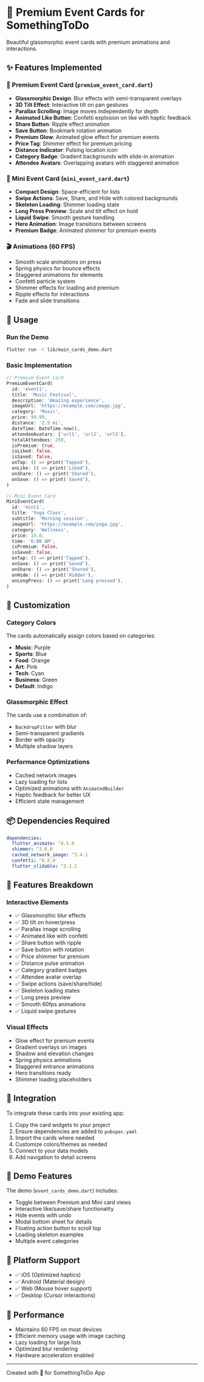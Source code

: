 # 🎯 Premium Event Cards for SomethingToDo

Beautiful glassmorphic event cards with premium animations and interactions.

## ✨ Features Implemented

### 🎴 Premium Event Card (`premium_event_card.dart`)
- **Glassmorphic Design**: Blur effects with semi-transparent overlays
- **3D Tilt Effect**: Interactive tilt on pan gestures
- **Parallax Scrolling**: Image moves independently for depth
- **Animated Like Button**: Confetti explosion on like with haptic feedback
- **Share Button**: Ripple effect animation
- **Save Button**: Bookmark rotation animation
- **Premium Glow**: Animated glow effect for premium events
- **Price Tag**: Shimmer effect for premium pricing
- **Distance Indicator**: Pulsing location icon
- **Category Badge**: Gradient backgrounds with slide-in animation
- **Attendee Avatars**: Overlapping avatars with staggered animation

### 📱 Mini Event Card (`mini_event_card.dart`)
- **Compact Design**: Space-efficient for lists
- **Swipe Actions**: Save, Share, and Hide with colored backgrounds
- **Skeleton Loading**: Shimmer loading state
- **Long Press Preview**: Scale and tilt effect on hold
- **Liquid Swipe**: Smooth gesture handling
- **Hero Animation**: Image transitions between screens
- **Premium Badge**: Animated shimmer for premium events

### 🎬 Animations (60 FPS)
- Smooth scale animations on press
- Spring physics for bounce effects
- Staggered animations for elements
- Confetti particle system
- Shimmer effects for loading and premium
- Ripple effects for interactions
- Fade and slide transitions

## 🚀 Usage

### Run the Demo
```bash
flutter run -t lib/main_cards_demo.dart
```

### Basic Implementation

```dart
// Premium Event Card
PremiumEventCard(
  id: 'event1',
  title: 'Music Festival',
  description: 'Amazing experience',
  imageUrl: 'https://example.com/image.jpg',
  category: 'Music',
  price: 99.99,
  distance: '2.5 mi',
  dateTime: DateTime.now(),
  attendeeAvatars: ['url1', 'url2', 'url3'],
  totalAttendees: 250,
  isPremium: true,
  isLiked: false,
  isSaved: false,
  onTap: () => print('Tapped'),
  onLike: () => print('Liked'),
  onShare: () => print('Shared'),
  onSave: () => print('Saved'),
)

// Mini Event Card
MiniEventCard(
  id: 'mini1',
  title: 'Yoga Class',
  subtitle: 'Morning session',
  imageUrl: 'https://example.com/yoga.jpg',
  category: 'Wellness',
  price: 15.0,
  time: '6:00 AM',
  isPremium: false,
  isSaved: false,
  onTap: () => print('Tapped'),
  onSave: () => print('Saved'),
  onShare: () => print('Shared'),
  onHide: () => print('Hidden'),
  onLongPress: () => print('Long pressed'),
)
```

## 🎨 Customization

### Category Colors
The cards automatically assign colors based on categories:
- **Music**: Purple
- **Sports**: Blue
- **Food**: Orange
- **Art**: Pink
- **Tech**: Cyan
- **Business**: Green
- **Default**: Indigo

### Glassmorphic Effect
The cards use a combination of:
- `BackdropFilter` with blur
- Semi-transparent gradients
- Border with opacity
- Multiple shadow layers

### Performance Optimizations
- Cached network images
- Lazy loading for lists
- Optimized animations with `AnimatedBuilder`
- Haptic feedback for better UX
- Efficient state management

## 📦 Dependencies Required

```yaml
dependencies:
  flutter_animate: ^4.5.0
  shimmer: ^3.0.0
  cached_network_image: ^3.4.1
  confetti: ^0.8.0
  flutter_slidable: ^3.1.1
```

## 🎯 Features Breakdown

### Interactive Elements
- ✅ Glassmorphic blur effects
- ✅ 3D tilt on hover/press
- ✅ Parallax image scrolling
- ✅ Animated like with confetti
- ✅ Share button with ripple
- ✅ Save button with rotation
- ✅ Price shimmer for premium
- ✅ Distance pulse animation
- ✅ Category gradient badges
- ✅ Attendee avatar overlap
- ✅ Swipe actions (save/share/hide)
- ✅ Skeleton loading states
- ✅ Long press preview
- ✅ Smooth 60fps animations
- ✅ Liquid swipe gestures

### Visual Effects
- Glow effect for premium events
- Gradient overlays on images
- Shadow and elevation changes
- Spring physics animations
- Staggered entrance animations
- Hero transitions ready
- Shimmer loading placeholders

## 🔧 Integration

To integrate these cards into your existing app:

1. Copy the card widgets to your project
2. Ensure dependencies are added to `pubspec.yaml`
3. Import the cards where needed
4. Customize colors/themes as needed
5. Connect to your data models
6. Add navigation to detail screens

## 🎪 Demo Features

The demo (`event_cards_demo.dart`) includes:
- Toggle between Premium and Mini card views
- Interactive like/save/share functionality
- Hide events with undo
- Modal bottom sheet for details
- Floating action button to scroll top
- Loading skeleton examples
- Multiple event categories

## 📱 Platform Support

- ✅ iOS (Optimized haptics)
- ✅ Android (Material design)
- ✅ Web (Mouse hover support)
- ✅ Desktop (Cursor interactions)

## 🚦 Performance

- Maintains 60 FPS on most devices
- Efficient memory usage with image caching
- Lazy loading for large lists
- Optimized blur rendering
- Hardware acceleration enabled

---

Created with 💜 for SomethingToDo App